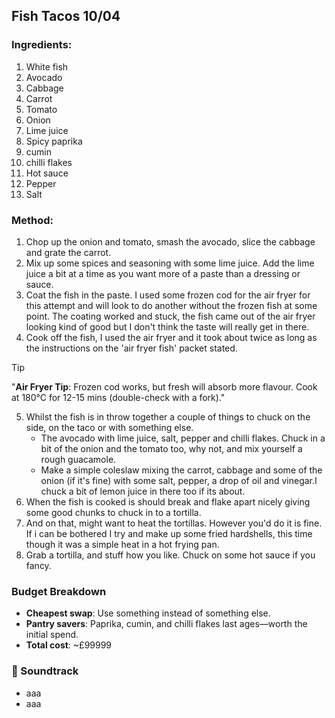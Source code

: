 ## Fish Tacos 10/04

### Ingredients:
1. White fish
2. Avocado
3. Cabbage
4. Carrot
5. Tomato
6. Onion
7. Lime juice
8. Spicy paprika
9. cumin
10. chilli flakes
11. Hot sauce
12. Pepper
13. Salt
### Method:
1. Chop up the onion and tomato, smash the avocado, slice the cabbage and grate the carrot.
2. Mix up some spices and seasoning with some lime juice. Add the lime juice a bit at a time as you want more of a paste than a dressing or sauce.
3. Coat the fish in the paste.
   I used some frozen cod for the air fryer for this attempt and will look to do another without the frozen fish at some point. The coating worked and stuck, the fish came out of the air fryer looking kind of good but I don't think the taste will really get in there. 
4. Cook off the fish, I used the air fryer and it took about twice as long as the instructions on the 'air fryer fish' packet stated. 

> [!TIP]
>    "**Air Fryer Tip**: Frozen cod works, but fresh will absorb more flavour. Cook at 180°C for 12-15 mins (double-check with a fork)."

5. Whilst the fish is in throw together a couple of things to chuck on the side, on the taco or with something else.
	- The avocado with lime juice, salt, pepper and chilli flakes. Chuck in a bit of the onion and the tomato too, why not, and mix yourself a rough guacamole. 
	-  Make a simple coleslaw mixing the carrot, cabbage and some of the onion (if it's fine)  with some salt, pepper, a drop of oil and vinegar.I  chuck a bit of lemon juice in there too if its about. 
6. When the fish is cooked is should break and flake apart nicely giving some good chunks to chuck in to a tortilla.
7. And on that, might want to heat the tortillas. However you'd do it is fine. If i can be bothered I try and make up some fried hardshells, this time though it was a simple heat in a hot frying pan.
8. Grab a tortilla, and stuff how you like. Chuck on some hot sauce if you fancy. 

### Budget Breakdown  
- **Cheapest swap**: Use something instead of something else.  
- **Pantry savers**: Paprika, cumin, and chilli flakes last ages—worth the initial spend.  
- **Total cost**: ~£99999
### 🎸 Soundtrack
- aaa
- aaa